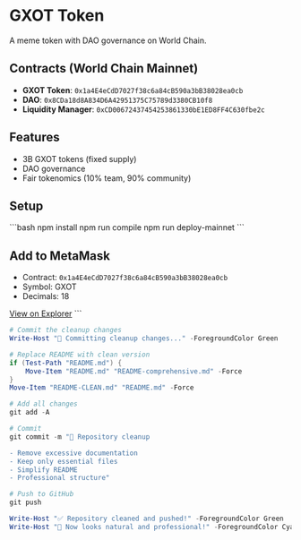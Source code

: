 # GXOT Token

A meme token with DAO governance on World Chain.

## Contracts (World Chain Mainnet)

- **GXOT Token**: `0x1a4E4eCdD7027f38c6a84cB590a3bB38028ea0cb`
- **DAO**: `0x8CDa18d8A834D6A42951375C75789d3380CB10f8`
- **Liquidity Manager**: `0xCD00672437454253861330bE1ED8FF4C630fbe2c`

## Features

- 3B GXOT tokens (fixed supply)
- DAO governance
- Fair tokenomics (10% team, 90% community)

## Setup

\`\`\`bash
npm install
npm run compile
npm run deploy-mainnet
\`\`\`

## Add to MetaMask

- Contract: `0x1a4E4eCdD7027f38c6a84cB590a3bB38028ea0cb`
- Symbol: GXOT
- Decimals: 18

[View on Explorer](https://worldscan.org/address/0x1a4E4eCdD7027f38c6a84cB590a3bB38028ea0cb)
\`\`\`

```powershell file="commit-cleanup.ps1"
# Commit the cleanup changes
Write-Host "💾 Committing cleanup changes..." -ForegroundColor Green

# Replace README with clean version
if (Test-Path "README.md") {
    Move-Item "README.md" "README-comprehensive.md" -Force
}
Move-Item "README-CLEAN.md" "README.md" -Force

# Add all changes
git add -A

# Commit
git commit -m "🧹 Repository cleanup

- Remove excessive documentation
- Keep only essential files
- Simplify README
- Professional structure"

# Push to GitHub
git push

Write-Host "✅ Repository cleaned and pushed!" -ForegroundColor Green
Write-Host "🎯 Now looks natural and professional!" -ForegroundColor Cyan
